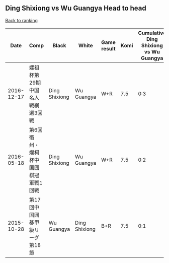 ## Ding Shixiong vs Wu Guangya Head to head

[Back to ranking](../../index.md)




| **Date** | **Comp** | **Black** | **White** | **Game result** | **Komi** | **Cumulative Ding Shixiong vs Wu Guangya** | **Ding Shixiong streak** | **Wu Guangya streak** | 
| --- | --- | --- | --- | --- | --- | --- | --- | --- |
| 2016-12-17 | 嫘祖杯第29期中国名人戦網選3回戦 | Ding Shixiong | Wu Guangya | W+R | 7.5 | 0:3 | 0 | 3 | 
| 2016-05-18 | 第6回衢州・爛柯杯中国囲棋冠軍戦1回戦 | Ding Shixiong | Wu Guangya | W+R | 7.5 | 0:2 | 0 | 2 | 
| 2015-10-28 | 第17回中国囲碁甲級リーグ第18節 | Wu Guangya | Ding Shixiong | B+R | 7.5 | 0:1 | 0 | 1 |




